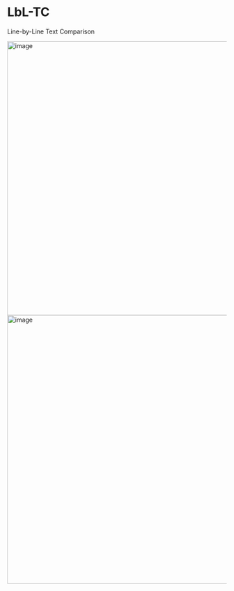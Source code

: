 # LbL-TC
Line-by-Line Text Comparison

<img width="1349" height="628" alt="image" src="https://github.com/user-attachments/assets/4b9dbe49-7a9d-4b39-9fa3-e5d98baa4124" />

<img width="1333" height="616" alt="image" src="https://github.com/user-attachments/assets/b7ac6338-7642-45a6-9428-b641be838871" />
